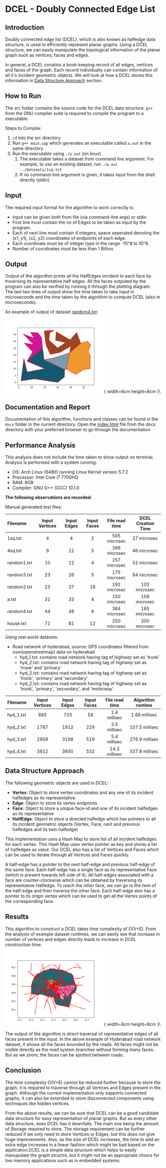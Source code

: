 # DCEL - Doubly Connected Edge List

## Introduction

Doubly connected edge list (DCEL), which is also known as halfedge data structure, is used to 
efficiently represent planar graphs. Using a DCEL structure, we can easily manipulate the 
topological information of the planar graph such as vertices, faces and edges.

In general, a DCEL conatins a book-keeping record of all edges, vertices and faces of the graph. 
Each record individually can contain information of all it's incident geometric objects. 
We will look at how a DCEL stores this information in [Data Structure Approach](#data-structure-approach) 
section. 

## How to Run

The src folder contains the source code for the DCEL data structure. `g++` from the GNU
compiler suite is required to compile the program to a executable.

Steps to Compile:

1) `cd` into the src directory
2) Run `g++ main.cpp` which generates an executable called `a.out` in the same directory
3) Run the executable using `./a.out` (on linux) 
   1) The executable takes a dataset from command line argument. For example, to use an existing dataset, run `./a.out ../datasets/1sq.txt`
   2) If no command-line argument is given, it takes input from the shell directly (stdin)

## Input

The required input format for the algorithm to work correctly is:

- Input can be given both from file (via command-line args) or stdin
- First line must contain the no of Edges to be taken as input by the program.
- Each of next line must contain 4 integers, space seperated denoting the (x1, y1), (x2, y2) coordinates of endpoints of each edge.
- Each coordinate must be of integer type in the range -10^8 to 10^8.
- Number of coordinates must be less than 1 Billion.

## Output

Output of the algorithm prints all the HalfEdges incident to each face by traversing 
its representative half edges. All the faces outputed by the program can also be verified 
by running it through the plotting diagram.  
The last two lines of output show the time taken to take input in microseconds and the 
time taken by the algorithm to compute DCEL (also in microseconds).

An example of output of dataset [random4.txt](./datasets/random4.txt):

![DCEL_random](img/DCELrandom.png){ width=8cm height=8cm }\

## Documentation and Report

Documentation of this algorithm, functions and classes can be found in the `docs` folder 
in the current directory. Open the [index.html](../DCEL/docs/html/index.html) file from the docs 
directory with your preferred browser to go through the documentation

## Performance Analysis

This analysis does not include the time taken to show output on terminal. 
Analysis is performed with a system running:

- OS: Arch Linux (64Bit) running Linux Kernel version 5.7.2
- Processor: Intel Core i7 7700HQ
- RAM: 8GB
- Compiler: GNU G++ (GCC) 10.1.0

**The following observations are recorded:**

Manual generated test files:

| Filename     | Input Vertices  | Input Edges  | Input Faces  | File read time  | DCEL Creation Time |
|:-------------|:---------------:|:------------:|:------------:|:---------------:|:------------------:|
| 1sq.txt      | 4               | 4            | 2            | 505 microsec    | 27 microsec        |
| 4sq.txt      | 9               | 12           | 5            | 396 microsec    | 46 microsec        |
| random1.txt  | 10              | 12           | 4            | 257 microsec    | 52 microsec        |
| random3.txt  | 23              | 26           | 5            | 175 microsec    | 84 microsec        |
| random2.txt  | 23              | 37           | 16           | 192 microsec    | 102 microsec       |
| a.txt        | 31              | 33           | 4            | 150 microsec    | 109 microsec       |
| random4.txt  | 44              | 48           | 6            | 364 microsec    | 165 microsec       |
| house.txt    | 71              | 81           | 12           | 250 microsec    | 300 microsec       |

Using real world datasets:

- Road network of hyderabad, source: GPS coordinates filtered from osm(openstreetmap) data on hyderabad
  - hyd_1.txt: contains road network having tag of *highway* set as 'trunk'
  - hyd_2.txt: contains road network having tag of *highway* set as 'trunk' and 'primary'
  - hyd_2.txt: contains road network having tag of *highway* set as 'trunk', 'primary' and 'secondary'
  - hyd_2.txt: contains road network having tag of *highway* set as 'trunk', 'primary', 'secondary', and 'motorway'

| Filename     | Input Vertices  | Input Edges  | Input Faces  | File read time  | Algorithm runtime  |
|:-------------|:---------------:|:------------:|:------------:|:---------------:|:------------------:|
| hyd_1.txt    | 685             | 733          | 58           | 2.4 millisec    | 1.68 millisec      |
| hyd_2.txt    | 1787            | 1912         | 229          | 3.5 millisec    | 107.5 millisec     |
| hyd_3.txt    | 2959            | 3198         | 519          | 5.4 millisec    | 276.9 millisec     |
| hyd_4.txt    | 3612            | 3850         | 532          | 24.3 millisec   | 337.8 millisec     |

## Data Structure Approach

The following geometric objects are used in DCEL:

- **Vertex**: Object to store vertex coordinates and any one of its incident halfedges as its representative.
- **Edge**: Object to store its vertex endpoints.
- **Face**: Object to store a unique face-id and one of its incident halfedges as its representative
- **HalfEdge**: Object to store a directed halfedge which has pointers to all its incident geometric objects (Vertex, Face, next and previous halfedges and its twin halfedge)

This implementation uses a Hash Map to store list of all incident halfedges for each vertex. This 
Hash Map uses vertex pointer as key and stores a list of halfedges as value. Our DCEL also has a 
list of Vertices and Faces which can be used to iterate through all Vertices and Faces quickly.

A half-edge has a pointer to the next half-edge and previous half-edge of the same face. Each 
half-edge has a single face as its representative Face (which is present towards left side of it). 
All half-edges associated with a face are counter-clockwise which can be obtained by traversing its 
representative Halfedge. To reach the other face, we can go to the twin of the half-edge and then 
traverse the other face. Each half-edge also has a pointer to its origin vertex which can be used to 
get all the Vertex points of the corresponding face.

## Results

This algorithm to construct a DCEL takes time complexity of O(V+E). From the 
analysis of example dataset runtimes, we can easily see that increase in number 
of vertices and edges directly leads to increase in DCEL construction time. 

![DCEL_hyd_full](img/DCELhyd4.png){ width=8cm height=8cm }\

The output of the algorithm is direct traversal of representative edges of all
faces present in the input. In the above example of Hyderabad road network dataset, 
it shows all the faces bounded by the roads. All faces might not be visible 
directly as the road system branches without forming many faces. But as we zoom,
the faces can be spotted between roads. 

## Conclusion

The time complexity O(V+E) cannot be reduced further because to store the graph,
it is required to traverse through all Vertices and Edges present in the graph.
Although the current implementation only supports connected graphs, it can also be 
extended to store disconnected components using techniques like hidden vertices. 

From the above results, we can be sure that DCEL can be a good candidate data 
structure for easy representation of planar graphs. But as every other data structure,
even DCEL has it downfalls. The main one being the amount of Storage required to store. 
The storage requirement can be further reduced if we only need to store Vertices or 
Edges, but this does not give huge improvements. Also, as the size of DCEL increases,
the time to add an extra edge increases in a linear fashion which might be bad based 
on the application.DCEL is a simple data structure which helps to easily manupulate 
the graph structre, but it might not be an appropriate choice for low memory 
applications such as in embedded systems.